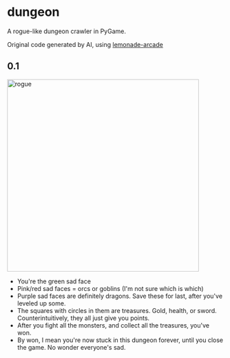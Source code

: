 # dungeon
A rogue-like dungeon crawler in PyGame.

Original code generated by AI, using [lemonade-arcade](https://lemonade-arcade.com/)

## 0.1
<img width="445" alt="rogue" src="https://github.com/user-attachments/assets/11f86ec5-293b-40db-b07f-1658ae9999ea" />

* You're the green sad face
* Pink/red sad faces = orcs or goblins (I'm not sure which is which)
* Purple sad faces are definitely dragons. Save these for last, after you've leveled up some.
* The squares with circles in them are treasures. Gold, health, or sword. Counterintuitively, they all just give you points.
* After you fight all the monsters, and collect all the treasures, you've won.
* By won, I mean you're now stuck in this dungeon forever, until you close the game. No wonder everyone's sad.
